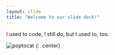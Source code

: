 ```yaml
---
layout: slide
title: "Welcome to our slide deck!"
---
```


I used to code, I still do, but I used to, too.

![poptocat](https://octodex.github.com/images/poptocat.png)
{: .center}
